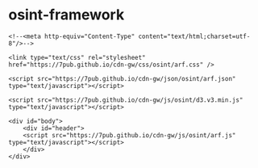 # osint-framework
<section>

    <!--<meta http-equiv="Content-Type" content="text/html;charset=utf-8"/>-->
    
    <link type="text/css" rel="stylesheet" href="https://7pub.github.io/cdn-gw/css/osint/arf.css" />
    
    <script src="https://7pub.github.io/cdn-gw/json/osint/arf.json" type="text/javascript"></script>
    
    <script src="https://7pub.github.io/cdn-gw/js/osint/d3.v3.min.js" type="text/javascript"></script>
    
    <div id="body">
        <div id="header">
        <script src="https://7pub.github.io/cdn-gw/js/osint/arf.js" type="text/javascript"></script>
        </div>
    </div>
    
</section>

